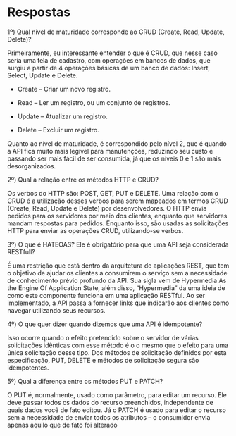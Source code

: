 # Respostas
1º) Qual nivel de maturidade corresponde ao CRUD (Create, Read, Update, Delete)?

Primeiramente, eu interessante entender o que é CRUD, que nesse caso seria uma tela de cadastro, com operações em bancos de dados, que surgiu a partir de 4 operações básicas de um banco de dados: Insert, Select, Update e Delete.

-  Create – Criar um novo registro.

-  Read – Ler um registro, ou um conjunto de registros.

-  Update – Atualizar um registro.

-  Delete – Excluir um registro.

Quanto ao nível de maturidade, é correspondido pelo nível 2, que é quando a API fica muito mais legível para manutenções, reduzindo seu custo e passando ser mais fácil de ser consumida, já que os níveis 0 e 1 são mais desorganizados.

2º) Qual a relação entre os métodos HTTP e CRUD? 

Os verbos do HTTP são: POST, GET, PUT e DELETE. Uma relação com o CRUD é a utilização desses verbos para serem mapeados em termos CRUD (Create, Read, Update e Delete) por  desenvolvedores.
O HTTP envia pedidos para os servidores por meio dos clientes, enquanto que servidores mandam respostas para pedidos. Enquanto isso, são usadas as solicitações HTTP para enviar as operações CRUD, utilizando-se verbos.

3º) O que é HATEOAS? Ele é obrigatório para que uma API seja considerada RESTfull?

É uma restrição que está dentro da arquitetura de aplicações REST, que tem o objetivo de ajudar os clientes a consumirem o serviço sem a necessidade de conhecimento prévio profundo da API.
Sua sigla vem de Hypermedia As the Engine Of Application State, além disso, “Hypermedia” da uma ideia de como este componente funciona em uma aplicação RESTful. Ao ser implementado, a API passa a fornecer links que indicarão aos clientes como navegar utilizando seus recursos.

4º) O que quer dizer quando dizemos que uma API é idempotente?

 Isso ocorre quando o efeito pretendido sobre o servidor de várias solicitações idênticas com esse método é o o mesmo que o efeito para uma única solicitação desse tipo. Dos métodos de solicitação definidos por esta especificação, PUT, DELETE e métodos de solicitação segura são idempotentes.

5º) Qual a diferença entre os métodos PUT e PATCH?

O PUT é, normalmente, usado como parâmetro, para editar um recurso. Ele deve passar todos os dados do recurso preenchidos, independente de quais dados você de fato editou.
Já o PATCH é usado para editar o recurso sem a necessidade de enviar todos os atributos – o consumidor envia apenas aquilo que de fato foi alterado 
